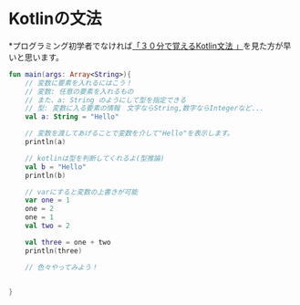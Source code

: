 # Kotlinの文法
*プログラミング初学者でなければ[「３０分で覚えるKotlin文法
」](https://qiita.com/k5n/items/cc0377b75d8537ef8a85)を見た方が早いと思います。

```kotlin
fun main(args: Array<String>){
    // 変数に要素を入れるにはこう！
    // 変数: 任意の要素を入れるもの
    // また、a: String のようにして型を指定できる
    // 型: 変数に入る要素の情報　文字ならString,数字ならIntegerなど...
    val a: String = "Hello"

    // 変数を渡してあげることで変数を介して"Hello"を表示します。
    println(a)

    // kotlinは型を判断してくれるよ(型推論)
    val b = "Hello"
    println(b)  

    // varにすると変数の上書きが可能
    var one = 1
    one = 2
    one = 1
    val two = 2

    val three = one + two 
    println(three)

    // 色々やってみよう！

    
}
```